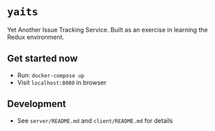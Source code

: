 # `yaits`

Yet Another Issue Tracking Service. Built as an exercise in learning the Redux environment.

## Get started now

- Run: `docker-compose up`
- Visit `localhost:8080` in browser

## Development

- See `server/README.md` and `client/README.md` for details
